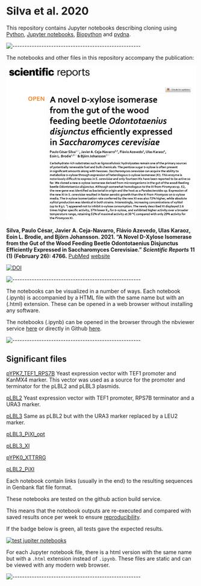 # Silva et al. 2020
This repository contains Jupyter notebooks describing cloning using
[Python](https://www.python.org),
[Jupyter notebooks](https://jupyter.org),
[Biopython](https://biopython.org) and
[pydna](https://github.com/BjornFJohansson/pydna).

![-----------------------------------------------------](https://raw.githubusercontent.com/andreasbm/readme/master/assets/lines/colored.png)

The notebooks and other files in this repository accompany the publication:

![button](references/abstract.png)


**Silva, Paulo César, Javier A. Ceja-Navarro, Flávio Azevedo, Ulas Karaoz, Eoin L. Brodie, and Björn Johansson. 2021. “A Novel D-Xylose Isomerase from the Gut of the Wood Feeding Beetle Odontotaenius Disjunctus Efficiently Expressed in Saccharomyces Cerevisiae.” *Scientific Reports* 11 (1) (February 26): 4766.**
[PubMed](https://pubmed.ncbi.nlm.nih.gov/33637780)
[website](https://www.nature.com/articles/s41598-021-83937-z)

[![DOI](https://zenodo.org/badge/256500748.svg)](https://zenodo.org/badge/latestdoi/256500748)

![-----------------------------------------------------](https://raw.githubusercontent.com/andreasbm/readme/master/assets/lines/colored.png)


The notebooks can be visualized in a number of ways.
Each notebook (.ipynb) is accompanied by a HTML file with the same name but with an (.html)
extension. These can be opened in a web browser without installing any software.

The notebooks (.ipynb) can be opened in the browser through the nbviewer service
[here](http://nbviewer.jupyter.org/github/MetabolicEngineeringGroupCBMA/Silva_et_al_2020/blob/master/notebooks/index.ipynb)
or directly in Github [here](notebooks/index.ipynb).

![-----------------------------------------------------](https://raw.githubusercontent.com/andreasbm/readme/master/assets/lines/colored.png)

## Significant files

[pYPK7_TEF1_RPS7B](notebooks/pYPK7_TEF1_RPS7B.ipynb) Yeast expression vector with TEF1 promoter and KanMX4 marker.
This vector was used as a source for the promoter and terminator for the pLBL2 and pLBL3 plasmids.


[pLBL2](notebooks/pLBL2.ipynb) Yeast expression vector with TEF1 promoter, RPS7B terminator and a URA3 marker.


[pLBL3](notebooks/pLBL3.ipynb) Same as pLBL2 but with the URA3 marker replaced by a LEU2 marker.


[pLBL3_PiXI_opt](notebooks/pLBL3_PiXI_opt.ipynb)


[pLBL3_XI](notebooks/pLBL3_XI.ipynb)


[pYPK0_XTTRRG](notebooks/pYPK0_XTTRRG.ipynb)


[pLBL2_PiXI](notebooks/pLBL2_PiXI.ipynb)


Each notebook contain links (usually in the end) to the resulting sequences in Genbank flat file format.

These notebooks are tested on the github action build service.

This means that the notebook outputs are re-executed and compared with saved
results once per week to ensure [reproducibility](https://en.wikipedia.org/wiki/Replication_crisis).

If the badge below is green, all tests gave the expected results.

[![test jupiter notebooks](https://github.com/MetabolicEngineeringGroupCBMA/Silva_et_al_2020/workflows/test%20jupiter%20notebooks/badge.svg)](
https://github.com/MetabolicEngineeringGroupCBMA/Silva_et_al_2020/actions?query=workflow%3A%22test+jupiter+notebooks%22
)

For each Jupyter notebook file, there is a html version with the same name but with a
 `.html` extension instead of `.ipynb`. These files are static and can be viewed with any
modern web browser.

![-----------------------------------------------------](https://raw.githubusercontent.com/andreasbm/readme/master/assets/lines/colored.png)
